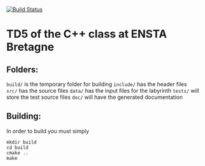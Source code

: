 [![Build Status](https://travis-ci.com/birromer/labyrinthe.svg?branch=master)](https://travis-ci.com/github/birromer/labyrinthe)

# TD5 of the C++ class at ENSTA Bretagne

## Folders:
`build/` is the temporary folder for building
`include/` has the header files
`src/` has the source files
`data/` has the input files for the labyrinth
`tests/` will store the test source files
`doc/` will have the generated documentation

## Building:
In order to build you must simply

    mkdir build
    cd build
    cmake ..
    make
